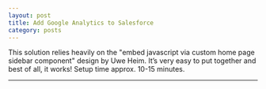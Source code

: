 ```yaml
---
layout: post
title: Add Google Analytics to Salesforce
category: posts
---
```


This solution relies heavily on the "embed javascript via custom home page sidebar component" design by Uwe Heim. It’s very easy to put together and best of all, it works! Setup time approx. 10-15 minutes.



---